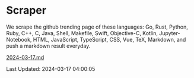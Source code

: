 # Scraper

We scrape the github trending page of these languages: Go, Rust, Python, Ruby, C++, C, Java, Shell, Makefile, Swift, Objective-C, Kotlin, Jupyter-Notebook, HTML, JavaScript, TypeScript, CSS, Vue, TeX, Markdown, and push a markdown result everyday.

[2024-03-17.md](https://github.com/yangwenmai/github-trending-backup/blob/master/2024-03-17.md)

Last Updated: 2024-03-17 04:00:05